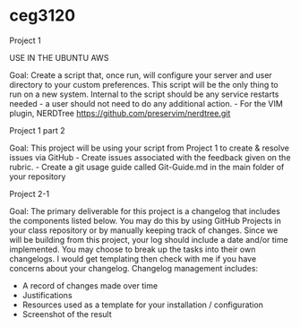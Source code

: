 # ceg3120

Project 1

USE IN THE UBUNTU AWS

Goal: Create a script that, once run, will configure your server and user directory to your custom preferences. This script will be the only thing to run on a new system. Internal to the script should be any service restarts needed - a user should not need to do any additional action.
    - For the VIM plugin, NERDTree https://github.com/preservim/nerdtree.git

Project 1 part 2

Goal: This project will be using your script from Project 1 to create & resolve issues via GitHub
     - Create issues associated with the feedback given on the rubric.
     - Create a git usage guide called Git-Guide.md in the main folder of your repository
     
Project 2-1

Goal: The primary deliverable for this project is a changelog that includes the components listed below. You may do this by using GitHub Projects in your class repository or by manually keeping track of changes. Since we will be building from this project, your log should include a date and/or time implemented. You may choose to break up the tasks into their own changelogs. I would get templating then check with me if you have concerns about your changelog. Changelog management includes:
- A record of changes made over time
- Justifications
- Resources used as a template for your installation / configuration
- Screenshot of the result
     

